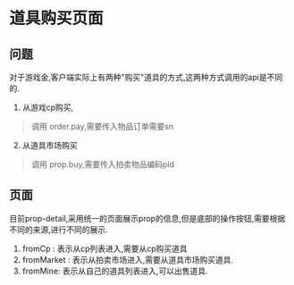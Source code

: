 # 道具购买页面

## 问题

对于游戏金,客户端实际上有两种"购买"道具的方式,这两种方式调用的api是不同的.

1. 从游戏cp购买,
> 调用 order.pay,需要传入物品订单需要sn

2. 从道具市场购买
> 调用 prop.buy,需要传入拍卖物品编码pid

## 页面

目前prop-detail,采用统一的页面展示prop的信息,但是底部的操作按钮,需要根据不同的来源,进行不同的展示.

1. fromCp : 表示从cp列表进入,需要从cp购买道具
2. fromMarket : 表示从拍卖市场进入,需要从道具市场购买道具.
3. fromMine: 表示从自己的道具列表进入,可以出售道具.

